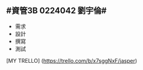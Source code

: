 #資管3B 0224042 劉宇倫#
----------------------------

- 需求
- 設計
- 撰寫
- 測試


 [MY TRELLO] (https://trello.com/b/x7sggNxF/jasper)
